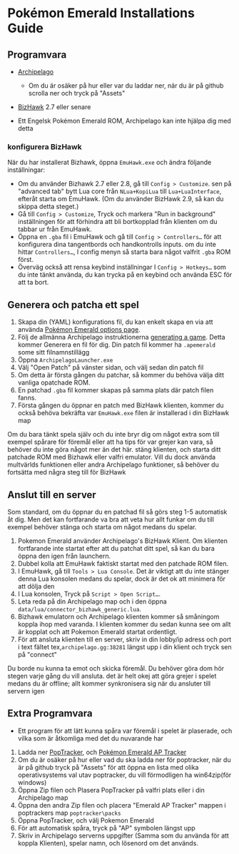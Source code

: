 # Pokémon Emerald Installations Guide

## Programvara

- [Archipelago](https://github.com/ArchipelagoMW/Archipelago/releases)
     - Om du är osäker på hur eller var du laddar ner, när du är på github scrolla ner och tryck på "Assets" 

- [BizHawk](https://tasvideos.org/BizHawk/ReleaseHistory) 2.7 eller senare

- Ett Engelsk Pokémon Emerald ROM, Archipelago kan inte hjälpa dig med detta

### konfigurera BizHawk

När du har installerat Bizhawk, öppna `EmuHawk.exe` och ändra följande inställningar:

- Om du använder Bizhawk 2.7 eller 2.8, gå till `Config > Customize`. sen på "advanced tab" bytt Lua core från
`NLua+KopiLua` till `Lua+LuaInterface`, efteråt starta om EmuHawk. (Om du använder BizHawk 2.9, så kan du skippa detta steget.)
- Gå till `Config > Customize`, Tryck och markera "Run in background" inställningen för att förhindra att bli bortkopplad från klienten
 om du tabbar ur från EmuHawk.
 - Öppna en `.gba` fil i EmuHawk och gå till `Config > Controllers…` för att konfigurera dina tangentbords och handkontrolls inputs. 
 om du inte hittar `Controllers…`, I config menyn så starta bara något valfrit `.gba` ROM först.
- Överväg också att rensa keybind inställningar I `Config > Hotkeys…` som du inte tänkt använda, du kan trycka på en keybind
och använda ESC för att ta bort.

## Generera och patcha ett spel

1. Skapa din (YAML) konfigurations fil, du kan enkelt skapa en via att använda
[Pokémon Emerald options page](../../../games/Pokemon%20Emerald/player-options).
2. Följ de allmänna Archipelago instruktionerna [generating a game](../../Archipelago/setup/en#generating-a-game).
Detta kommer Generera en fil för dig. Din patch fil kommer ha `.apemerald` some sitt filnamnstillägg
3. Öppna `ArchipelagoLauncher.exe`
4. Välj "Open Patch" på vänster sidan, och välj sedan din patch fil
5. Om detta är första gången du patchar, så kommer du behöva välja ditt vanliga opatchade ROM.
6. En patchad `.gba` fil kommer skapas på samma plats där patch filen fanns.
7. Första gången du öppnar en patch med BizHawk klienten, kommer du också behöva bekräfta var `EmuHawk.exe` 
filen är installerad i din BizHawk map

Om du bara tänkt spela själv och du inte bryr dig om något extra som till exempel spårare för föremål eller att ha tips för var grejer kan vara, 
så behöver du inte göra något mer än det här. stäng klienten, och starta ditt patchade ROM med Bizhawk eller valfri emulator.
Vill du dock använda multvärlds funktionen eller andra Archipelago funktioner, så behöver du fortsätta med några steg till för BizHawk

## Anslut till en server

Som standard, om du öppnar du en patchad fil så görs steg 1-5 automatisk åt dig. Men det kan fortfarande va bra att veta hur allt funkar om
du till exempel behöver stänga och starta om något medans du spelar.

1. Pokemon Emerald använder Archipelago's BizHawk Klient. Om klienten fortfarande inte startat efter att du patchat ditt spel,
så kan du bara öppna den igen från launchern.
2. Dubbel kolla att EmuHawk faktiskt startat med den patchade ROM filen.
3. I EmuHawk, gå till `Tools > Lua Console`. Det är viktigt att du inte stänger denna Lua konsolen medans du spelar, dock är det ok att minimera för att dölja den
4. I Lua konsolen, Tryck på `Script > Open Script…`.
5. Leta reda på din Archipelago map och i den öppna `data/lua/connector_bizhawk_generic.lua`.
6. Bizhawk emulatorn och Archipelago klienten kommer så småningom koppla ihop med varanda. I klienten kommer du sedan kunna see om allt är
kopplat och att Pokemon Emerald startat ordentligt.
7. För att ansluta klienten till en server, skriv in din lobby/ip adress och port i text fältet tex,`archipelago.gg:38281`
 längst upp i din klient och tryck sen på "connect"
 
 Du borde nu kunna ta emot och skicka föremål. Du behöver göra dom hör stegen varje gång du vill ansluta. det är helt okej
 att göra grejer i spelet medans du är offline; allt kommer synkronisera sig när du ansluter till servern igen

## Extra Programvara 

- Ett program för att lätt kunna spåra var föremål i spelet är plaserade, och vilka som är åtkomliga med det du nuvarande har

1. Ladda ner [PopTracker](https://github.com/black-sliver/PopTracker/releases), och
[Pokémon Emerald AP Tracker](https://github.com/seto10987/Archipelago-Emerald-AP-Tracker/releases/latest)
2. Om du är osäker på hur eller vad du ska ladda ner för poptracker, när du är på github tryck på "Assets" för att öppna en lista med olika operativsystems val
utav poptracker, du vill förmodligen ha win64zip(för windows)
3. Öppna Zip filen och Plasera PopTracker på valfri plats eller i din Archipelago map
4. Öppna den andra Zip filen och placera "Emerald AP Tracker" mappen i poptrackers map `poptracker\packs`
5. Öppna PopTracker, och välj Pokemon Emerald
6. För att automatisk spåra, tryck på "AP" symbolen längst upp
7. Skriv in Archipelago serverns uppgifter (Samma som du använda för att koppla Klienten), spelar namn, och lösenord om det används.
